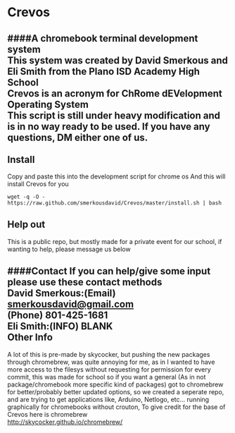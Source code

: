 # Crevos
####A chromebook terminal development system </br>
This system was created by David Smerkous and Eli Smith from the Plano ISD Academy High School </br>
Crevos is an acronym for Ch<B>R</B>ome d<B>EV</B>elopment <B>O</B>perating <B>S</B>ystem</br>
This script is still under heavy modification and is in no way ready to be used. If you have any questions, DM either one of us.</br></br>
Install
------------

Copy and paste this into the development script for chrome os
And this will install Crevos for you

    wget -q -O - https://raw.github.com/smerkousdavid/Crevos/master/install.sh | bash
    
Help out
------------

This is a public repo, but mostly made for a private event for our school, if wanting to help, please message us below</br>

####Contact
If you can help/give some input please use these contact methods</br>
David Smerkous:(Email) smerkousdavid@gmail.com</br>
               (Phone) 801-425-1681</br>
Eli Smith:(INFO) BLANK</br>
Other Info
------------

  A lot of this is pre-made by skycocker, but pushing the new packages through chromebrew, was quite annoying for me, as in I wanted to have more access to the filesys without requesting for permission for every commit, this was made for school so if you want a general (As in not package/chromebook more specific kind of packages) got to chromebrew for better/probably better updated options, so we created a seperate repo, and are trying to get applications like, Arduino, Netlogo, etc... running graphically for chromebooks without crouton, To give credit for the base of Crevos here is chromebrew</br>
http://skycocker.github.io/chromebrew/

